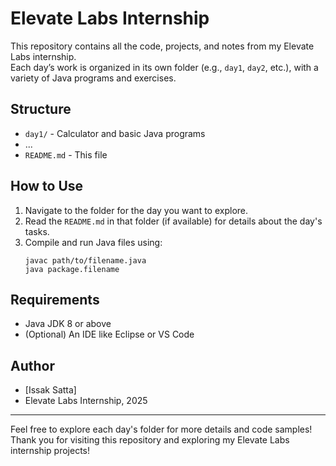 # Elevate Labs Internship

This repository contains all the code, projects, and notes from my Elevate Labs internship.  
Each day’s work is organized in its own folder (e.g., `day1`, `day2`, etc.), with a variety of Java programs and exercises.

## Structure

- `day1/` - Calculator and basic Java programs
- ...
- `README.md` - This file

## How to Use

1. Navigate to the folder for the day you want to explore.
2. Read the `README.md` in that folder (if available) for details about the day's tasks.
3. Compile and run Java files using:
    ```
    javac path/to/filename.java
    java package.filename
    ```

## Requirements

- Java JDK 8 or above
- (Optional) An IDE like Eclipse or VS Code


## Author

- [Issak Satta]
- Elevate Labs Internship, 2025

---

Feel free to explore each day's folder for more details and code samples!
Thank you for visiting this repository and exploring my Elevate Labs internship projects!